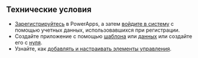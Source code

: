 ## <a name="prerequisites"></a>Технические условия
* [Зарегистрируйтесь](../maker/signup-for-powerapps.md) в PowerApps, а затем [войдите в систему](https://web.powerapps.com?utm_source=padocs&utm_medium=linkinadoc&utm_campaign=referralsfromdoc) с помощью учетных данных, использовавшихся при регистрации.
* Создайте приложение с помощью [шаблона](../maker/canvas-apps/get-started-test-drive.md) или [данных](../maker/canvas-apps/get-started-create-from-data.md) или создайте его с [нуля](../maker/canvas-apps/get-started-create-from-blank.md).
* Узнайте, как [добавлять и настраивать элементы управления](../maker/canvas-apps/add-configure-controls.md).
